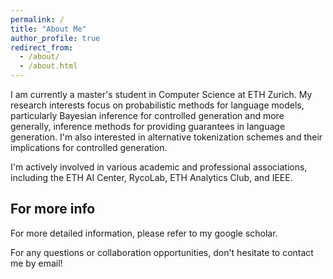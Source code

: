 ```yaml
---
permalink: /
title: "About Me"
author_profile: true
redirect_from: 
  - /about/
  - /about.html
---
```



I am currently a master's student in Computer Science at ETH Zurich. My research interests focus on probabilistic methods for language models, particularly Bayesian inference for controlled generation and more generally, inference methods for providing guarantees in language generation. I'm also interested in alternative tokenization schemes and their implications for controlled generation.

I'm actively involved in various academic and professional associations, including the ETH AI Center, RycoLab, ETH Analytics Club, and IEEE.




For more info
------
For more detailed information, please refer to my google scholar.

For any questions or collaboration opportunities, don't hesitate to contact me by email!
